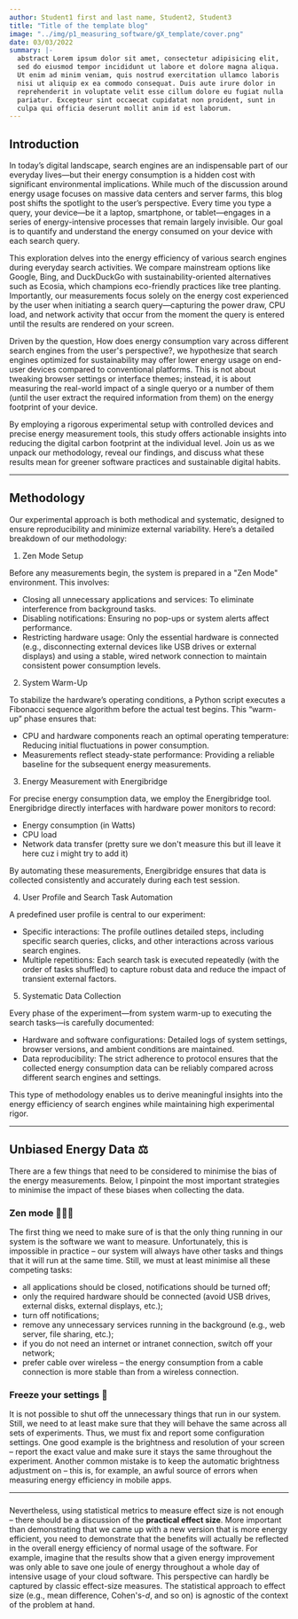 ```yaml
---
author: Student1 first and last name, Student2, Student3
title: "Title of the template blog"
image: "../img/p1_measuring_software/gX_template/cover.png"
date: 03/03/2022
summary: |-
  abstract Lorem ipsum dolor sit amet, consectetur adipisicing elit,
  sed do eiusmod tempor incididunt ut labore et dolore magna aliqua.
  Ut enim ad minim veniam, quis nostrud exercitation ullamco laboris
  nisi ut aliquip ex ea commodo consequat. Duis aute irure dolor in 
  reprehenderit in voluptate velit esse cillum dolore eu fugiat nulla
  pariatur. Excepteur sint occaecat cupidatat non proident, sunt in
  culpa qui officia deserunt mollit anim id est laborum.
---
```


## Introduction

In today’s digital landscape, search engines are an indispensable part of our everyday lives—but their energy consumption is a hidden cost with significant environmental implications. While much of the discussion around energy usage focuses on massive data centers and server farms, this blog post shifts the spotlight to the user’s perspective. Every time you type a query, your device—be it a laptop, smartphone, or tablet—engages in a series of energy-intensive processes that remain largely invisible. Our goal is to quantify and understand the energy consumed on your device with each search query.

This exploration delves into the energy efficiency of various search engines during everyday search activities. We compare mainstream options like Google, Bing, and DuckDuckGo with sustainability-oriented alternatives such as Ecosia, which champions eco-friendly practices like tree planting. Importantly, our measurements focus solely on the energy cost experienced by the user when initiating a search query—capturing the power draw, CPU load, and network activity that occur from the moment the query is entered until the results are rendered on your screen.

Driven by the question, How does energy consumption vary across different search engines from the user's perspective?, we hypothesize that search engines optimized for sustainability may offer lower energy usage on end-user devices compared to conventional platforms. This is not about tweaking browser settings or interface themes; instead, it is about measuring the real-world impact of a single queryo or a number of them (until the user extract the required information from them) on the energy footprint of your device.

By employing a rigorous experimental setup with controlled devices and precise energy measurement tools, this study offers actionable insights into reducing the digital carbon footprint at the individual level. Join us as we unpack our methodology, reveal our findings, and discuss what these results mean for greener software practices and sustainable digital habits.

---
## Methodology
Our experimental approach is both methodical and systematic, designed to ensure reproducibility and minimize external variability. Here’s a detailed breakdown of our methodology:

1. Zen Mode Setup
   
  Before any measurements begin, the system is prepared in a "Zen Mode" environment. This involves:
  - Closing all unnecessary applications and services: To eliminate interference from background tasks.
  - Disabling notifications: Ensuring no pop-ups or system alerts affect performance.
  - Restricting hardware usage: Only the essential hardware is connected (e.g., disconnecting external devices like USB drives or external displays) and using a stable, wired network connection to maintain consistent power consumption levels.

2. System Warm-Up

  To stabilize the hardware’s operating conditions, a Python script executes a Fibonacci sequence algorithm before the actual test begins. This “warm-up” phase ensures that:
  - CPU and hardware components reach an optimal operating temperature: Reducing initial fluctuations in power consumption.
  - Measurements reflect steady-state performance: Providing a reliable baseline for the subsequent energy measurements.

3. Energy Measurement with Energibridge

  For precise energy consumption data, we employ the Energibridge tool. Energibridge directly interfaces with hardware power monitors to record:
  - Energy consumption (in Watts)
  - CPU load
  - Network data transfer (pretty sure we don't measure this but ill leave it here cuz i might try to add it)

  By automating these measurements, Energibridge ensures that data is collected consistently and accurately during each test session.

4. User Profile and Search Task Automation

  A predefined user profile is central to our experiment:
  - Specific interactions: The profile outlines detailed steps, including specific search queries, clicks, and other interactions across various search engines.
  - Multiple repetitions: Each search task is executed repeatedly (with the order of tasks shuffled) to capture robust data and reduce the impact of transient external factors.

5. Systematic Data Collection

  Every phase of the experiment—from system warm-up to executing the search tasks—is carefully documented:
  - Hardware and software configurations: Detailed logs of system settings, browser versions, and ambient conditions are maintained.
  - Data reproducibility: The strict adherence to protocol ensures that the collected energy consumption data can be reliably compared across different search engines and settings.

  This type of methodology enables us to derive meaningful insights into the energy efficiency of search engines while maintaining high experimental rigor.

---
## Unbiased Energy Data ⚖️

There are a few things that need to be considered to minimise the bias of the energy measurements. Below, I pinpoint the most important strategies to minimise the impact of these biases when collecting the data.

### Zen mode 🧘🏾‍♀️

The first thing we need to make sure of is that the only thing running in our system is the software we want to measure. Unfortunately, this is impossible in practice – our system will always have other tasks and things that it will run at the same time. Still, we must at least minimise all these competing tasks:

- all applications should be closed, notifications should be turned off;
- only the required hardware should be connected (avoid USB drives, external disks, external displays, etc.);
- turn off notifications;
- remove any unnecessary services running in the background (e.g., web server, file sharing, etc.);
- if you do not need an internet or intranet connection, switch off your network;
- prefer cable over wireless – the energy consumption from a cable connection is more stable than from a wireless connection.

### Freeze your settings 🥶

It is not possible to shut off the unnecessary things that run in our system. Still, we need to at least make sure that they will behave the same across all sets of experiments. Thus, we must fix and report some configuration settings. One good example is the brightness and resolution of your screen – report the exact value and make sure it stays the same throughout the experiment. Another common mistake is to keep the automatic brightness adjustment on – this is, for example, an awful source of errors when measuring energy efficiency in mobile apps.

---

### 

Nevertheless, using statistical metrics to measure effect size is not enough – there should be a discussion of the **practical effect size**. More important than demonstrating that we came up with a new version that is more energy efficient, you need to demonstrate that the benefits will actually be reflected in the overall energy efficiency of normal usage of the software. For example, imagine that the results show that a given energy improvement was only able to save one joule of energy throughout a whole day of intensive usage of your cloud software. This perspective can hardly be captured by classic effect-size measures. The statistical approach to effect size (e.g., mean difference, Cohen's-*d*, and so on) is agnostic of the context of the problem at hand.
